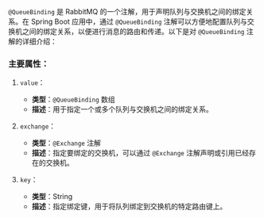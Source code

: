 `@QueueBinding` 是 RabbitMQ 的一个注解，用于声明队列与交换机之间的绑定关系。在 Spring Boot 应用中，通过 `@QueueBinding` 注解可以方便地配置队列与交换机之间的绑定关系，以便进行消息的路由和传递。以下是对 `@QueueBinding` 注解的详细介绍：

### 主要属性：

1. `value`：
    
    - **类型**：`@QueueBinding` 数组
    - **描述**：用于指定一个或多个队列与交换机之间的绑定关系。
2. `exchange`：
    
    - **类型**：`@Exchange` 注解
    - **描述**：指定要绑定的交换机，可以通过 `@Exchange` 注解声明或引用已经存在的交换机。
3. `key`：
    
    - **类型**：String
    - **描述**：指定绑定键，用于将队列绑定到交换机的特定路由键上。